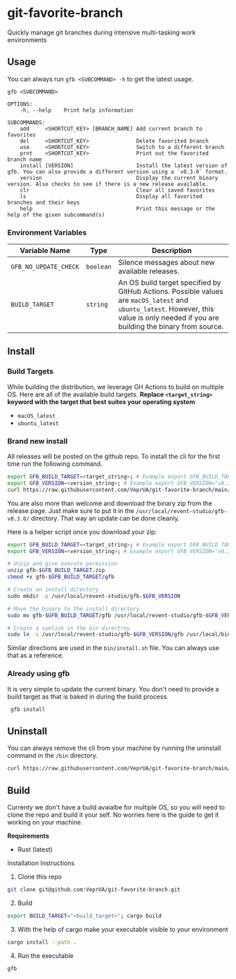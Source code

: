 # git-favorite-branch

Quickly manage git branches during intensive multi-tasking work environments

## Usage

You can always run `gfb <SUBCOMMAND> -h` to get the latest usage.

```
gfb <SUBCOMMAND>

OPTIONS:
    -h, --help    Print help information

SUBCOMMANDS:
    add     <SHORTCUT_KEY> [BRANCH_NAME] Add current branch to favorites
    del     <SHORTCUT_KEY>               Delete favorited branch
    use     <SHORTCUT_KEY>               Switch to a different branch
    prnt    <SHORTCUT_KEY>               Print out the favorited branch name
    install [VERSION]                    Install the latest version of gfb. You can also provide a different version using a `v0.3.0` format.
    version                              Display the current binary version. Also checks to see if there is a new release available.
    clr                                  Clear all saved favorites
    ls                                   Display all favorited branches and their keys
    help                                 Print this message or the help of the given subcommand(s)
```

### Environment Variables

| Variable Name         | Type      | Description                                                                                                                                                                            |
| --------------------- | --------- | -------------------------------------------------------------------------------------------------------------------------------------------------------------------------------------- |
| `GFB_NO_UPDATE_CHECK` | `boolean` | Silence messages about new available releases.                                                                                                                                         |
| `BUILD_TARGET`        | `string`  | An OS build target specified by GitHub Actions. Possible values are `macOS_latest` and `ubuntu_latest`. However, this value is only needed if you are building the binary from source. |

## Install

### Build Targets

While building the distribution, we leverage GH Actions to build on multiple OS. Here are all of the available build targets. **Replace `<target_string>` keyword with the target that best suites your operating system**

- `macOS_latest`
- `ubuntu_latest`

### Brand new install

All releases will be posted on the github repo. To install the cli for the first time run the following command.

```bash
export GFB_BUILD_TARGET=<target_string>; # Example export GFB_BUILD_TARGET="ubuntu_latest"
export GFB_VERSION=<version_string>; # Example export GFB_VERSION="v0.3.0"
curl https://raw.githubusercontent.com/VeprUA/git-favorite-branch/main/bin/install.sh | sh -s $GFB_VERSION $GFB_BUILD_TARGET
```

You are also more than welcome and download the binary zip from the release page. Just make sure to put it in the `/usr/local/revent-studio/gfb-v0.3.0/` directory. That way an update can be done cleanly.

Here is a helper script once you download your zip:

```bash
export GFB_BUILD_TARGET=<target_string>; # Example export GFB_BUILD_TARGET="ubuntu_latest"
export GFB_VERSION=<version_string>; # Example export GFB_VERSION="v0.3.0"

# Unzip and give execute permission
unzip gfb-$GFB_BUILD_TARGET.zip
chmod +x gfb-$GFB_BUILD_TARGET/gfb

# Create an install directory
sudo mkdir -p /usr/local/revent-studio/gfb-$GFB_VERSION

# Move the binary to the install directory
sudo mv gfb-$GFB_BUILD_TARGET/gfb /usr/local/revent-studio/gfb-$GFB_VERSION/gfb

# Create a symlink in the bin directroy
sudo ln -s /usr/local/revent-studio/gfb-$GFB_VERSION/gfb /usr/local/bin/gfb

```

Similar directions are used in the `bin/install.sh` file. You can always use that as a reference.

### Already using gfb

It is very simple to update the current binary. You don't need to provide a build target as that is baked in during the build process.

```bash
 gfb install
```

## Uninstall

You can always remove the cli from your machine by running the uninstall command in the `/bin` directory.

```bash
curl https://raw.githubusercontent.com/VeprUA/git-favorite-branch/main/bin/uninstall.sh | sh
```

## Build

Currenty we don't have a build avaialbe for multiple OS, so you will need to clone the repo and build it your self. No worries here is the guide to get it working on your machine.

**Requirements**

- Rust (latest)

Installation Instructions

1. Clone this repo

```bash
git clone git@github.com:VeprUA/git-favorite-branch.git
```

2. Build

```bash
export BUILD_TARGET="<build_target>"; cargo build
```

3. With the help of cargo make your executable visible to your environment

```bash
cargo install --path .
```

4. Run the executable

```bash
gfb
```
